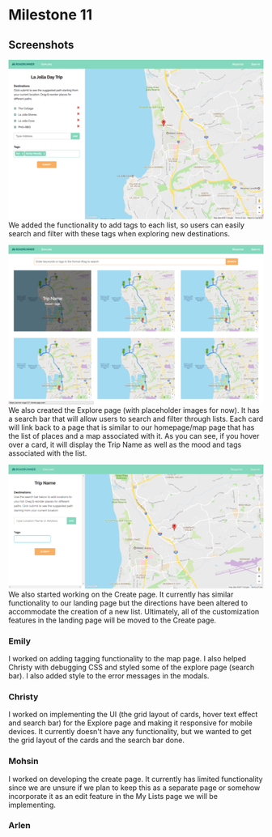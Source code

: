 # Milestone 11
## Screenshots
![Milestone11-Screenshot1](milestone11-imgs/milestone11-1.png)
We added the functionality to add tags to each list, so users can easily search and filter with these tags when exploring new destinations.

![Milestone11-Screenshot2](milestone11-imgs/milestone11-2.png)
We also created the Explore page (with placeholder images for now). It has a search bar that will allow users to search and filter through lists. Each card will link back to a page that is similar to our homepage/map page that has the list of places and a map associated with it. As you can see, if you hover over a card, it will display the Trip Name as well as the mood and tags associated with the list.

![Milestone11-Screenshot3](milestone11-imgs/milestone11-3.png)
We also started working on the Create page. It currently has similar functionality to our landing page but the directions have been altered to accommodate the creation of a new list. Ultimately, all of the customization features in the landing page will be moved to the Create page.

### Emily
I worked on adding tagging functionality to the map page. I also helped Christy with debugging CSS and styled some of the explore page (search bar). I also added style to the error messages in the modals. 

### Christy
I worked on implementing the UI (the grid layout of cards, hover text effect and search bar) for the Explore page and making it responsive for mobile devices. It currently doesn't have any functionality, but we wanted to get the grid layout of the cards and the search bar done.

### Mohsin
I worked on developing the create page. It currently has limited functionality since we are unsure if we plan to keep this as a separate page or somehow incorporate it as an edit feature in the My Lists page we will be implementing.  

### Arlen
